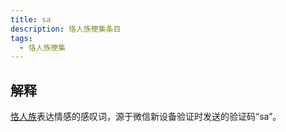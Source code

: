 ```yaml
---
title: sa
description: 恪人族梗集条目
tags:
  - 恪人族梗集
---
```


## 解释

[恪人族](恪人族)表达情感的感叹词，源于微信新设备验证时发送的验证码“sa”。